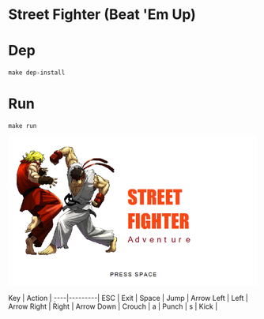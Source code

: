 # Street Fighter (Beat 'Em Up)

# Dep
```
make dep-install
```

# Run
```
make run
```

![](images/splash.png)

Key | Action |
̣----|---------|
ESC | Exit |
Space | Jump |
Arrow Left | Left |
Arrow Right | Right |
Arrow Down | Crouch |
a | Punch |
s | Kick |